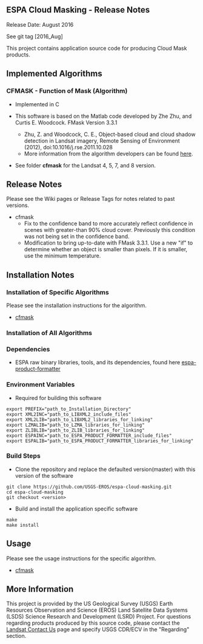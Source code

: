 ## ESPA Cloud Masking - Release Notes

Release Date: August 2016

See git tag [2016_Aug]

This project contains application source code for producing Cloud Mask products.

## Implemented Algorithms

### CFMASK - Function of Mask (Algorithm)
- Implemented in C
- This software is based on the Matlab code developed by Zhe Zhu, and
  Curtis E. Woodcock. FMask Version 3.3.1
  - Zhu, Z. and Woodcock, C. E., Object-based cloud and cloud shadow detection in Landsat imagery, Remote Sensing of Environment (2012), doi:10.1016/j.rse.2011.10.028 
  - More information from the algorithm developers can be found [here](https://github.com/prs021/fmask).

- See folder <b>cfmask</b> for the Landsat 4, 5, 7, and 8 version.

## Release Notes
Please see the Wiki pages or Release Tags for notes related to past versions.

- cfmask
  - Fix to the confidence band to more accurately reflect confidence in scenes with greater-than 90% cloud cover.  Previously this condition was not being set in the confidence band.
  - Modification to bring up-to-date with FMask 3.3.1.  Use a new "if" to determine whether an object is smaller than pixels.  If it is smaller, use the minimum temperature.

## Installation Notes

### Installation of Specific Algorithms
Please see the installation instructions for the algorithm.
- [cfmask](cfmask)

### Installation of All Algorithms

### Dependencies
- ESPA raw binary libraries, tools, and its dependencies, found here [espa-product-formatter](https://github.com/USGS-EROS/espa-product-formatter)

### Environment Variables
- Required for building this software
```
export PREFIX="path_to_Installation_Directory"
export XML2INC="path_to_LIBXML2_include_files"
export XML2LIB="path_to_LIBXML2_libraries_for_linking"
export LZMALIB="path_to_LZMA_libraries_for_linking"
export ZLIBLIB="path_to_ZLIB_libraries_for_linking"
export ESPAINC="path_to_ESPA_PRODUCT_FORMATTER_include_files"
export ESPALIB="path_to_ESPA_PRODUCT_FORMATTER_libraries_for_linking"
```

### Build Steps
- Clone the repository and replace the defaulted version(master) with this
  version of the software
```
git clone https://github.com/USGS-EROS/espa-cloud-masking.git
cd espa-cloud-masking
git checkout <version>
```
- Build and install the application specific software
```
make
make install
```

## Usage
Please see the usage instructions for the specific algorithm.
- [cfmask](cfmask)

## More Information
This project is provided by the US Geological Survey (USGS) Earth Resources
Observation and Science (EROS) Land Satellite Data Systems (LSDS) Science
Research and Development (LSRD) Project. For questions regarding products
produced by this source code, please contact the
[Landsat Contact Us](https://landsat.usgs.gov/contactus.php) page and
specify USGS CDR/ECV in the "Regarding" section.
